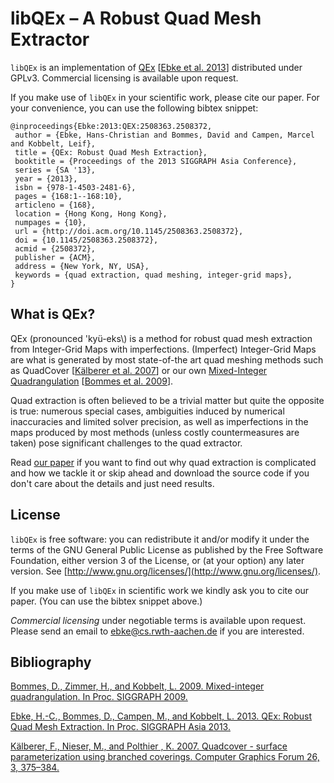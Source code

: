 libQEx – A Robust Quad Mesh Extractor
======

`libQEx` is an implementation of [QEx](http://www.rwth-graphics.de/publication/204/) \[[Ebke et al. 2013](http://dx.doi.org/10.1145/2508363.2508372)\] distributed under GPLv3. Commercial licensing is available upon request.

If you make use of `libQEx` in your scientific work, please cite our paper. For your convenience,
you can use the following bibtex snippet:

    @inproceedings{Ebke:2013:QEX:2508363.2508372,
     author = {Ebke, Hans-Christian and Bommes, David and Campen, Marcel and Kobbelt, Leif},
     title = {QEx: Robust Quad Mesh Extraction},
     booktitle = {Proceedings of the 2013 SIGGRAPH Asia Conference},
     series = {SA '13},
     year = {2013},
     isbn = {978-1-4503-2481-6},
     pages = {168:1--168:10},
     articleno = {168},
     location = {Hong Kong, Hong Kong},
     numpages = {10},
     url = {http://doi.acm.org/10.1145/2508363.2508372},
     doi = {10.1145/2508363.2508372},
     acmid = {2508372},
     publisher = {ACM},
     address = {New York, NY, USA},
     keywords = {quad extraction, quad meshing, integer-grid maps},
    }

## What is QEx?

QEx (pronounced \'kyü-eks\\) is a method for robust quad mesh extraction from Integer-Grid Maps with imperfections.
(Imperfect) Integer-Grid Maps are what is generated by most state-of-the art quad meshing methods such as
QuadCover \[[Kälberer et al. 2007](http://dx.doi.org/10.1111/j.1467-8659.2007.01060.x)\] or
our own [Mixed-Integer Quadrangulation](http://www.rwth-graphics.de/publication/44/)
\[[Bommes et al. 2009](http://dx.doi.org/10.1145/1576246.1531383)\].

Quad extraction is often believed to be a trivial matter but quite the
opposite is true: numerous special cases, ambiguities induced by
numerical inaccuracies and limited solver precision, as well as imperfections in the
maps produced by most methods (unless costly countermeasures are taken)
pose significant challenges to the quad extractor.

Read [our paper](http://www.rwth-graphics.de/publication/204/) if you want to find out why quad extraction is complicated and
how we tackle it or skip ahead and download the source code if you
don't care about the details and just need results.

## License

`libQEx` is free software: you can redistribute it and/or modify it under
the terms of the GNU General Public License as published by the Free
Software Foundation, either version 3 of the License, or (at your
option) any later version. See [http://www.gnu.org/licenses/](http://www.gnu.org/licenses/).

If you make use of `libQEx` in scientific work we kindly ask you to cite our
paper. (You can use the bibtex snippet above.)

*Commercial licensing* under negotiable terms is available upon request. Please send an email to [ebke@cs.rwth-aachen.de](mailto:ebke@cs.rwth-aachen.de) if you are interested.


## Bibliography

[Bommes, D., Zimmer, H., and Kobbelt, L. 2009. Mixed-integer quadrangulation. In Proc. SIGGRAPH 2009.](http://dx.doi.org/10.1145/1576246.1531383)

[Ebke, H.-C., Bommes, D., Campen, M., and Kobbelt, L. 2013. QEx: Robust Quad Mesh Extraction. In Proc. SIGGRAPH Asia 2013.](http://dx.doi.org/10.1145/2508363.2508372)

[Kälberer, F., Nieser, M., and Polthier , K. 2007. Quadcover - surface parameterization using branched coverings. Computer Graphics Forum 26, 3, 375–384.](http://dx.doi.org/10.1111/j.1467-8659.2007.01060.x)
